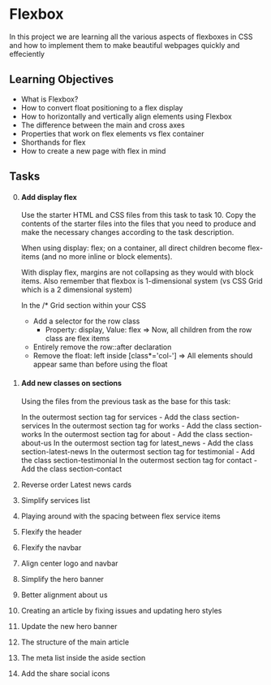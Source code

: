 # Flexbox
In this project we are learning all the various aspects of flexboxes in CSS and how to implement them to make beautiful webpages quickly and effeciently

## Learning Objectives
- What is Flexbox?
- How to convert float positioning to a flex display
- How to horizontally and vertically align elements using Flexbox
- The difference between the main and cross axes
- Properties that work on flex elements vs flex container
- Shorthands for flex
- How to create a new page with flex in mind

## Tasks
0. #### Add display flex
    Use the starter HTML and CSS files from this task to task 10. Copy the contents of the starter files into the files that you need to produce and make the necessary changes according to the task description.

    When using display: flex; on a container, all direct children become flex-items (and no more inline or block elements).

    With display flex, margins are not collapsing as they would with block items. Also remember that flexbox is 1-dimensional system (vs CSS Grid which is a 2 dimensional system)

    In the /* Grid section within your CSS
    - Add a selector for the row class
        - Property: display, Value: flex
    => Now, all children from the row class are flex items
    - Entirely remove the row::after declaration
    - Remove the float: left inside [class*='col-']
    => All elements should appear same than before using the float
1. #### Add new classes on sections
    Using the files from the previous task as the base for this task:

    In the outermost section tag for services
        - Add the class section-services
    In the outermost section tag for works
        - Add the class section-works
    In the outermost section tag for about
        - Add the class section-about-us
    In the outermost section tag for latest_news
        - Add the class section-latest-news
    In the outermost section tag for testimonial
        - Add the class section-testimonial
    In the outermost section tag for contact
        - Add the class section-contact
2. Reverse order Latest news cards
3. Simplify services list
4. Playing around with the spacing between flex service items
5. Flexify the header
6. Flexify the navbar
7. Align center logo and navbar
8. Simplify the hero banner
9. Better alignment about us
10. Creating an article by fixing issues and updating hero styles
11. Update the new hero banner
12. The structure of the main article
13. The meta list inside the aside section
14. Add the share social icons

